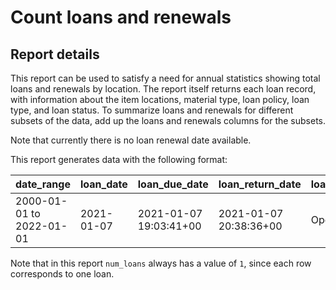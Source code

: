# Count loans and renewals

## Report details

This report can be used to satisfy a need for annual statistics
showing total loans and renewals by location.  The report itself
returns each loan record, with information about the item locations,
material type, loan policy, loan type, and loan status.  To summarize
loans and renewals for different subsets of the data, add up the loans
and renewals columns for the subsets.

Note that currently there is no loan renewal date available.

This report generates data with the following format:

| date\_range | loan\_date | loan\_due\_date | loan\_return\_date | loan\_status | num\_loans | num\_renewals | patron\_group\_name | material\_type\_name | loan\_policy\_name | permanent\_loan\_type\_name | temporary\_loan\_type\_name | permanent\_location\_name | temporary\_location\_name | effective\_location\_name | permanent\_location\_library\_name | permanent\_location\_campus\_name | permanent\_location\_institution\_name |
|---|---|---|---|---|---|---|---|---|---|---|---|---|---|---|---|---|---|
| 2000-01-01 to 2022-01-01 | 2021-01-07 | 2021-01-07 19:03:41+00 | 2021-01-07 20:38:36+00 | Open | 1 |  | undergrad | book | One Hour |  | Can circulate | Main Library | | Main Library | Datalogisk Institut | City Campus | Københavns Universitet |

Note that in this report `num_loans` always has a value of `1`, since
each row corresponds to one loan.
